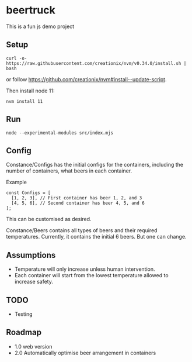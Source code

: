 # beertruck
This is a fun js demo project

## Setup

```
curl -o- https://raw.githubusercontent.com/creationix/nvm/v0.34.0/install.sh | bash
```

or follow https://github.com/creationix/nvm#install--update-script.

Then install node 11:

```
nvm install 11
```

## Run
```
node --experimental-modules src/index.mjs
```

## Config
Constance/Configs has the initial configs for the containers, including the number of containers, what beers in each container.

Example
```
const Configs = [
  [1, 2, 3], // First container has beer 1, 2, and 3
  [4, 5, 6], // Second container has beer 4, 5, and 6
];
```

This can be customised as desired.

Constance/Beers contains all types of beers and their required temperatures. Currently, it contains the initial 6 beers. But one can change.

## Assumptions
* Temperature will only increase unless human intervention.
* Each container will start from the lowest temperature allowed to increase safety.

## TODO
* Testing

## Roadmap
* 1.0 web version
* 2.0 Automatically optimise beer arrangement in containers
